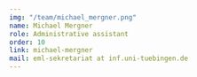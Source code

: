 ```yaml
---
img: "/team/michael_mergner.png"
name: Michael Mergner
role: Administrative assistant
order: 10
link: michael-mergner
mail: eml-sekretariat at inf.uni-tuebingen.de
---
```


